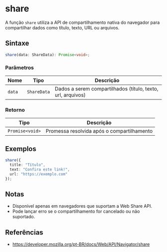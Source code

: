 # share

A função `share` utiliza a API de compartilhamento nativa do navegador para compartilhar dados como título, texto, URL ou arquivos.

## Sintaxe

```typescript
share(data: ShareData): Promise<void>;
```

### Parâmetros

| Nome     | Tipo         | Descrição                                               |
|----------|--------------|---------------------------------------------------------|
| `data`   | `ShareData`  | Dados a serem compartilhados (título, texto, url, arquivos) |

### Retorno

| Tipo              | Descrição                                 |
|-------------------|-------------------------------------------|
| `Promise<void>`   | Promessa resolvida após o compartilhamento |

## Exemplos

```typescript
share({
  title: "Título",
  text: "Confira este link!",
  url: "https://exemplo.com"
});
```

## Notas

* Disponível apenas em navegadores que suportam a Web Share API.
* Pode lançar erro se o compartilhamento for cancelado ou não suportado.

## Referências

* https://developer.mozilla.org/pt-BR/docs/Web/API/Navigator/share